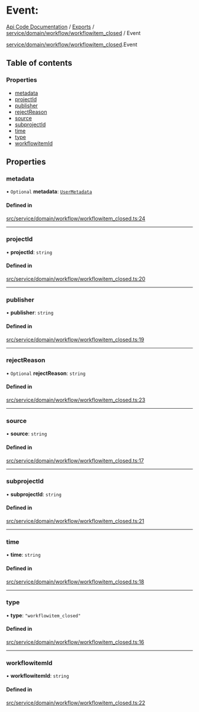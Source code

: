 # Event: 
 
[Api Code Documentation](../README.md) / [Exports](../modules.md) / [service/domain/workflow/workflowitem\_closed](../modules/service_domain_workflow_workflowitem_closed.md) / Event

[service/domain/workflow/workflowitem\_closed](../modules/service_domain_workflow_workflowitem_closed.md).Event

## Table of contents

### Properties

- [metadata](service_domain_workflow_workflowitem_closed.Event.md#metadata)
- [projectId](service_domain_workflow_workflowitem_closed.Event.md#projectid)
- [publisher](service_domain_workflow_workflowitem_closed.Event.md#publisher)
- [rejectReason](service_domain_workflow_workflowitem_closed.Event.md#rejectreason)
- [source](service_domain_workflow_workflowitem_closed.Event.md#source)
- [subprojectId](service_domain_workflow_workflowitem_closed.Event.md#subprojectid)
- [time](service_domain_workflow_workflowitem_closed.Event.md#time)
- [type](service_domain_workflow_workflowitem_closed.Event.md#type)
- [workflowitemId](service_domain_workflow_workflowitem_closed.Event.md#workflowitemid)

## Properties

### metadata

• `Optional` **metadata**: [`UserMetadata`](../modules/service_domain_metadata.md#usermetadata)

#### Defined in

[src/service/domain/workflow/workflowitem_closed.ts:24](https://github.com/openkfw/TruBudget/blob/086d599/api/src/service/domain/workflow/workflowitem_closed.ts#L24)

___

### projectId

• **projectId**: `string`

#### Defined in

[src/service/domain/workflow/workflowitem_closed.ts:20](https://github.com/openkfw/TruBudget/blob/086d599/api/src/service/domain/workflow/workflowitem_closed.ts#L20)

___

### publisher

• **publisher**: `string`

#### Defined in

[src/service/domain/workflow/workflowitem_closed.ts:19](https://github.com/openkfw/TruBudget/blob/086d599/api/src/service/domain/workflow/workflowitem_closed.ts#L19)

___

### rejectReason

• `Optional` **rejectReason**: `string`

#### Defined in

[src/service/domain/workflow/workflowitem_closed.ts:23](https://github.com/openkfw/TruBudget/blob/086d599/api/src/service/domain/workflow/workflowitem_closed.ts#L23)

___

### source

• **source**: `string`

#### Defined in

[src/service/domain/workflow/workflowitem_closed.ts:17](https://github.com/openkfw/TruBudget/blob/086d599/api/src/service/domain/workflow/workflowitem_closed.ts#L17)

___

### subprojectId

• **subprojectId**: `string`

#### Defined in

[src/service/domain/workflow/workflowitem_closed.ts:21](https://github.com/openkfw/TruBudget/blob/086d599/api/src/service/domain/workflow/workflowitem_closed.ts#L21)

___

### time

• **time**: `string`

#### Defined in

[src/service/domain/workflow/workflowitem_closed.ts:18](https://github.com/openkfw/TruBudget/blob/086d599/api/src/service/domain/workflow/workflowitem_closed.ts#L18)

___

### type

• **type**: ``"workflowitem_closed"``

#### Defined in

[src/service/domain/workflow/workflowitem_closed.ts:16](https://github.com/openkfw/TruBudget/blob/086d599/api/src/service/domain/workflow/workflowitem_closed.ts#L16)

___

### workflowitemId

• **workflowitemId**: `string`

#### Defined in

[src/service/domain/workflow/workflowitem_closed.ts:22](https://github.com/openkfw/TruBudget/blob/086d599/api/src/service/domain/workflow/workflowitem_closed.ts#L22)
